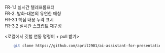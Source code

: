 FR-1.1 실시간 텔레프롬프터<br>
FR-2. 발화-대본의 유연한 매칭<br>
FR-3.1 핵심 내용 누락 표시 <br>
FR-3.2 실시간 스크립트 재구성<br>

<로컬에서 깃헙 연동 명령어 + pull 받기>
```sh
    git clone https://github.com/april2901/ai-assistant-for-presentation.git
```